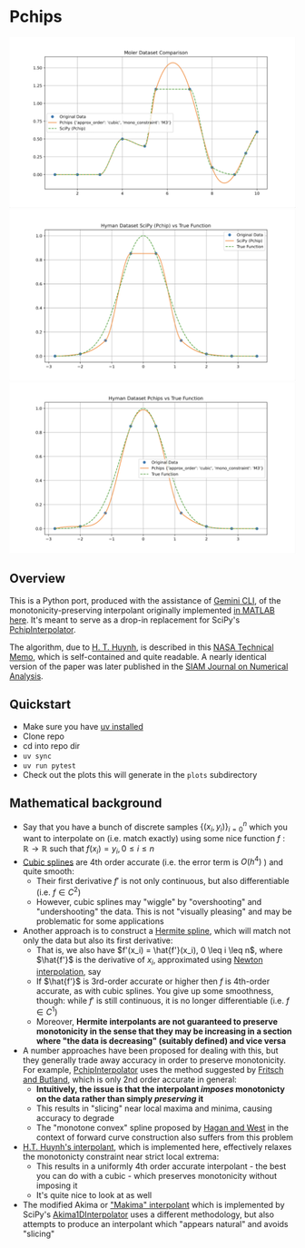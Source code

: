 # Pchips

![Moler data comparison](assets/Moler_data_pchip_vs_pchips.png)
![Hyman data: Pchip vs True](assets/Hyman_scipy_pchip_vs_true.png)
![Hyman data: Pchips vs True](assets/Hyman_pchips_vs_true.png)

## Overview

This is a Python port, produced with the assistance of [Gemini CLI](https://github.com/google-gemini/gemini-cli), of the monotonicity-preserving interpolant originally implemented [in MATLAB here](https://github.com/vglazer/USRA/tree/master/interpolation). It's meant to serve as a drop-in replacement for SciPy's [PchipInterpolator](https://docs.scipy.org/doc/scipy/reference/generated/scipy.interpolate.PchipInterpolator.html).

The algorithm, due to [H. T. Huynh](https://scholar.google.com/citations?user=ZXhGCtwAAAAJ&hl=en), is described in this [NASA Technical Memo](https://ntrs.nasa.gov/citations/19910011517), which is self-contained and quite readable. A nearly identical version of the paper was later published in the [SIAM Journal on Numerical Analysis](https://epubs.siam.org/doi/10.1137/0730004).

## Quickstart

- Make sure you have [uv installed](https://docs.astral.sh/uv/getting-started/installation/)
- Clone repo
- cd into repo dir
- `uv sync`
- `uv run pytest`
- Check out the plots this will generate in the `plots` subdirectory

## Mathematical background

- Say that you have a bunch of discrete samples $\{(x_i, y_i)\}_{i = 0}^{n}$ which you want to interpolate on (i.e. match exactly) using some nice function $f: \mathbb{R} \rightarrow \mathbb{R}$ such that $f(x_i) = y_i, 0 \leq i \leq n$
- [Cubic splines](https://en.wikiversity.org/wiki/Cubic_Spline_Interpolation) are 4th order accurate (i.e. the error term is $O(h^4)$ ) and quite smooth:
  - Their first derivative $f'$ is not only continuous, but also differentiable (i.e. $f \in C^2$)
  - However, cubic splines may "wiggle" by "overshooting" and "undershooting" the data. This is not "visually pleasing" and may be problematic for some applications
- Another approach is to construct a [Hermite spline](https://en.wikipedia.org/wiki/Cubic_Hermite_spline), which will match not only the data but also its first derivative:
  - That is, we also have $f'(x_i) = \hat{f'}(x_i), 0 \leq i \leq n$, where $\hat{f'}$ is the derivative of $x_i$, approximated using [Newton interpolation](https://en.wikipedia.org/wiki/Polynomial_interpolation#Newton_Interpolation), say
  - If $\hat{f'}$ is 3rd-order accurate or higher then $f$ is 4th-order accurate, as with cubic splines. You give up some smoothness, though: while $f'$ is still continuous, it is no longer differentiable (i.e. $f \in C^1$)
  - Moreover, **Hermite interpolants are not guaranteed to preserve monotonicity in the sense that they may be increasing in a section where "the data is decreasing" (suitably defined) and vice versa**
- A number approaches have been proposed for dealing with this, but they generally trade away accuracy in order to preserve monotonicity. For example, [PchipInterpolator](https://docs.scipy.org/doc/scipy/reference/generated/scipy.interpolate.PchipInterpolator.html) uses the method suggested by [Fritsch and Butland](https://epubs.siam.org/doi/10.1137/0905021), which is only 2nd order accurate in general:
  - **Intuitively, the issue is that the interpolant _imposes_ monotonicty on the data rather than simply _preserving_ it**
  - This results in "slicing" near local maxima and minima, causing accuracy to degrade
  - The "monotone convex" spline proposed by [Hagan and West](https://www.deriscope.com/docs/Hagan_West_curves_AMF.pdf) in the context of forward curve construction also suffers from this problem
- [H.T. Huynh's interpolant](https://ntrs.nasa.gov/api/citations/19910011517/downloads/19910011517.pdf), which is implemented here, effectively relaxes the monotonicty constraint near strict local extrema:
  - This results in a uniformly 4th order accurate interpolant - the best you can do with a cubic - which preserves monotonicity without imposing it
  - It's quite nice to look at as well
- The modified Akima or ["Makima" interpolant](https://blogs.mathworks.com/cleve/2019/04/29/makima-piecewise-cubic-interpolation/) which is implemented by SciPy's [Akima1DInterpolator](https://docs.scipy.org/doc/scipy/reference/generated/scipy.interpolate.Akima1DInterpolator.html#scipy.interpolate.Akima1DInterpolator) uses a different methodology, but also attempts to produce an interpolant which "appears natural" and avoids "slicing"

